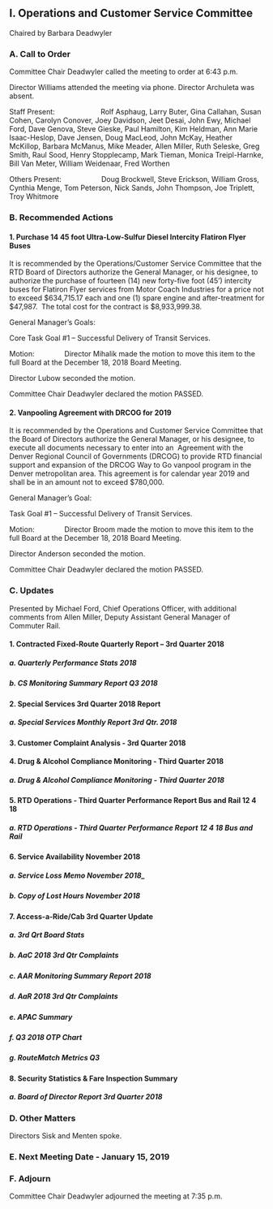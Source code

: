 ## I. Operations and Customer Service Committee

Chaired by Barbara Deadwyler

### A. Call to Order

Committee Chair Deadwyler called the meeting to order at 6:43 p.m.

Director Williams attended the meeting via phone. Director Archuleta was absent.

Staff Present:                       Rolf Asphaug, Larry Buter, Gina Callahan, Susan Cohen, Carolyn Conover, Joey Davidson, Jeet Desai, John Ewy, Michael Ford, Dave Genova, Steve Gieske, Paul Hamilton, Kim Heldman, Ann Marie Isaac-Heslop, Dave Jensen, Doug MacLeod, John McKay, Heather McKillop, Barbara McManus, Mike Meader, Allen Miller, Ruth Seleske, Greg Smith, Raul Sood, Henry Stopplecamp, Mark Tieman, Monica Treipl-Harnke, Bill Van Meter, William Weidenaar, Fred Worthen

Others Present:                    Doug Brockwell, Steve Erickson, William Gross, Cynthia Menge, Tom Peterson, Nick Sands, John Thompson, Joe Triplett, Troy Whitmore

### B. Recommended Actions

#### 1. Purchase 14 45 foot Ultra-Low-Sulfur Diesel Intercity Flatiron Flyer Buses

It is recommended by the Operations/Customer Service Committee that the RTD Board of Directors authorize the General Manager, or his designee, to authorize the purchase of fourteen (14) new forty-five foot (45’) intercity buses for Flatiron Flyer services from Motor Coach Industries for a price not to exceed $634,715.17 each and one (1) spare engine and after-treatment for $47,987.  The total cost for the contract is $8,933,999.38.

General Manager’s Goals:

Core Task Goal #1 – Successful Delivery of Transit Services.

Motion:               Director Mihalik made the motion to move this item to the full Board at the December 18, 2018 Board Meeting.

Director Lubow seconded the motion.

Committee Chair Deadwyler declared the motion PASSED.

#### 2. Vanpooling Agreement with DRCOG for 2019

It is recommended by the Operations and Customer Service Committee that the Board of Directors authorize the General Manager, or his designee, to execute all documents necessary to enter into an  Agreement with the Denver Regional Council of Governments (DRCOG) to provide RTD financial support and expansion of the DRCOG Way to Go vanpool program in the Denver metropolitan area. This agreement is for calendar year 2019 and shall be in an amount not to exceed $780,000.

General Manager’s Goal:

Task Goal #1 – Successful Delivery of Transit Services.

Motion:               Director Broom made the motion to move this item to the full Board at the December 18, 2018 Board Meeting.

Director Anderson seconded the motion.

Committee Chair Deadwyler declared the motion PASSED.

### C. Updates

Presented by Michael Ford, Chief Operations Officer, with additional comments from Allen Miller, Deputy Assistant General Manager of Commuter Rail.

#### 1. Contracted Fixed-Route Quarterly Report – 3rd Quarter 2018

##### a. Quarterly Performance Stats 2018

##### b. CS Monitoring Summary Report Q3 2018

#### 2. Special Services 3rd Quarter 2018 Report

##### a. Special Services Monthly Report 3rd Qtr. 2018

#### 3. Customer Complaint Analysis - 3rd Quarter 2018

#### 4. Drug & Alcohol Compliance Monitoring - Third Quarter 2018

##### a. Drug & Alcohol Compliance Monitoring - Third Quarter 2018

#### 5. RTD Operations - Third Quarter Performance Report Bus and Rail 12 4 18

##### a. RTD Operations - Third Quarter Performance Report 12 4 18 Bus and Rail

#### 6. Service Availability November 2018

##### a. Service Loss Memo November 2018_

##### b. Copy of Lost Hours November 2018

#### 7. Access-a-Ride/Cab 3rd Quarter Update

##### a. 3rd Qrt Board Stats

##### b. AaC 2018 3rd Qtr Complaints

##### c. AAR Monitoring Summary Report 2018

##### d. AaR 2018 3rd Qtr Complaints

##### e. APAC Summary

##### f. Q3 2018 OTP Chart

##### g. RouteMatch Metrics Q3

#### 8. Security Statistics & Fare Inspection Summary

##### a. Board of Director Report 3rd Quarter 2018

### D. Other Matters

Directors Sisk and Menten spoke.

### E. Next Meeting Date -  January 15, 2019

### F. Adjourn

Committee Chair Deadwyler adjourned the meeting at 7:35 p.m.